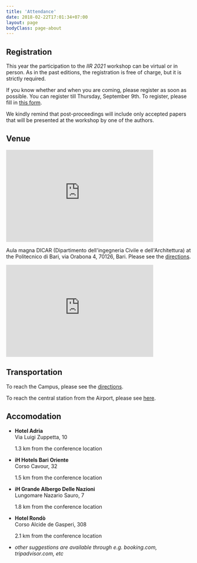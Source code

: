 ```yaml
---
title: 'Attendance'
date: 2018-02-22T17:01:34+07:00
layout: page
bodyClass: page-about
---
```


## Registration
This year the participation to the _IIR 2021_ workshop can be virtual or in person. As in the past editions, the registration is free of charge, but it is strictly required.

If you know whether and when you are coming, please register as soon as possible. You can register till Thursday, September 9th.
To register, please fill in [this form](https://forms.gle/71DiRHcsPhFmfLQU8).

We kindly remind that post-proceedings will include only accepted papers that will be presented at the workshop by one of the authors.

## Venue
<iframe style="border: 0;" src="https://www.google.com/maps/embed?pb=!4v1520352962140!6m8!1m7!1sCAoSLEFGMVFpcE1RblY1RFVKWVg4ZXZkaFhKNTR3RGJEbzlWcUdiM2VyYjRzVTdw!2m2!1d41.10922401460508!2d16.87862365919635!3f230.98460847840107!4f-2.8544496909431274!5f0.7820865974627469" width="400" height="250" frameborder="0" allowfullscreen="allowfullscreen"><span style="display: inline-block; width: 0px; overflow: hidden; line-height: 0;" data-mce-type="bookmark" class="mce_SELRES_start">&#xFEFF;</span></iframe>

Aula magna DICAR (Dipartimento dell'ingegneria Civile e dell'Architettura) at the Politecnico di Bari, via Orabona 4, 70126, Bari. Please see the [directions](https://www.google.com/maps/dir//41.1088294,16.8789277/@41.108829,16.878928,17z?hl=en-US).

<iframe src="https://www.google.com/maps/embed?pb=!1m18!1m12!1m3!1d1857.3299479139725!2d16.878730887009077!3d41.10889832641993!2m3!1f0!2f0!3f0!3m2!1i1024!2i768!4f13.1!3m3!1m2!1s0x1347e84fa942d27b%3A0x3a05f60e40888dae!2sPolitecnico%20di%20Bari%20-%20Aula%20Magna%20Attilio%20Alto!5e1!3m2!1sen!2sit!4v1623242246371!5m2!1sen!2sit" width="400" height="250" style="border:0;" allowfullscreen="" loading="lazy"></iframe>

## Transportation
To reach the Campus, please see the [directions](https://www.google.com/maps/dir//41.1088294,16.8789277/@41.108829,16.878928,17z?hl=en-US).

To reach the central station from the Airport, please see [here](http://www.aeroportidipuglia.it/bari/bus).

## Accomodation

- **Hotel Adria**   
  Via Luigi Zuppetta, 10

  1.3 km from the conference location

- **iH Hotels Bari Oriente**   
  Corso Cavour, 32

  1.5 km from the conference location

- **iH Grande Albergo Delle Nazioni**   
  Lungomare Nazario Sauro, 7

  1.8 km from the conference location

- **Hotel Rondò**   
  Corso Alcide de Gasperi, 308

  2.1 km from the conference location


- _other suggestions are available through e.g. booking.com, tripadvisor.com, etc_
